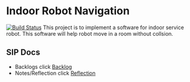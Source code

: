 # Indoor Robot Navigation
[![Build Status](https://travis-ci.org/ShaotuJia/ENPM_808X_Final_Project.svg?branch=master)](https://travis-ci.org/ShaotuJia/ENPM_808X_Final_Project)
This project is to implement a software for indoor service robot. This software will help robot move in a room without collsion. 

## SIP Docs

- Backlogs click [Backlog](https://docs.google.com/spreadsheets/d/1RtVLe9IOnTH9xgfAf8KVuMzMlvAGByFkeA8ob67neEE/edit?usp=sharing)
- Notes/Reflection click [Reflection](https://docs.google.com/document/d/1OtsBwCFGf2fZpw-nkfdg8czvdoCj55oztZ1eysc1JdA/edit?usp=sharing)

